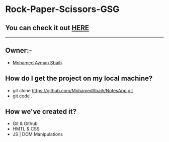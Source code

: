 # Rock-Paper-Scissors-GSG
## You can check it out [HERE](https://mohamedsbaih.github.io/Rock-Paper-Scissors-GSG/)

---

## Owner:-

- [Mohamed Ayman Sbaih](https://github.com/MohamedSbaih)



## How do I get the project on my local machine?
- git clone https://github.com/MohamedSbaih/NotesApp.git
- git code .

## How we've created it?
- Git & Github
- HMTL & CSS
- JS | DOM Manipulations
